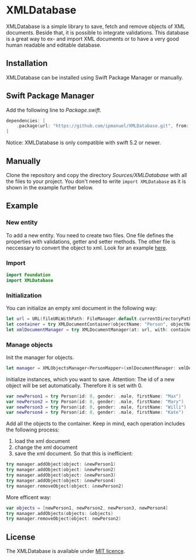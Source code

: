 # XMLDatabase

XMLDatabase is a simple library to save, fetch and remove objects of XML documents.
Beside that, it is possible to integrate validations.
This database is a great way to ex- and import XML documents or to have a very good human readable and editable database.

## Installation

XMLDatabase can be installed using Swift Package Manager or manually.

## Swift Package Manager

Add the following line to *Package.swift*.
```swift
dependencies: [
    .package(url: "https://github.com/ipmanuel/XMLDatabase.git", from: "1.3.0")
]
```

Notice: XMLDatabase is only compatible with swift 5.2 or newer.

## Manually

Clone the repository and copy the directory *Sources/XMLDatabase* with all the files to your project.
You don't need to write `import XMLDatabase` as it is shown in the example further below.

## Example


### New entity
To add a new entity. 
You need to create two files.
One file defines the properties with validations, getter and setter methods.
The other file is neccessary to convert the object to xml.
Look for an example [here](https://github.com/ipmanuel/XMLDatabase/tree/master/Tests/XMLDatabaseTests/TestObjects).

### Import
```swift
import Foundation
import XMLDatabase
```

### Initialization
You can initialize an empty xml document in the following way:
```swift
let url = URL(fileURLWithPath: FileManager.default.currentDirectoryPath).appendingPathComponent("Persons.xml")
let container = try XMLDocumentContainer(objectName: "Person", objectNamePlural: "Persons")
let xmlDocumentManager = try XMLDocumentManager(at: url, with: container)
```
### Manage objects
Init the manager for objects.
```swift
let manager = XMLObjectsManager<PersonMapper>(xmlDocumentManager: xmlDocumentManager)
```
Initialize instances, which you want to save.
Attention: The id of a new object will be set automatically.
Therefore it is set with 0.
```swift
var newPerson1 = try Person(id: 0, gender: .male, firstName: "Max")
var newPerson2 = try Person(id: 0, gender: .male, firstName: "Mary")
var newPerson3 = try Person(id: 0, gender: .male, firstName: "Willi")
var newPerson4 = try Person(id: 0, gender: .male, firstName: "Kate")
```
Add all the objects to the container.
Keep in mind, each operation includes the following process: 
1. load the xml document
2. change the xml document 
3. save the xml document. 
So that this is inefficient:
```swift
try manager.addObject(object: &newPerson1)
try manager.addObject(object: &newPerson2)
try manager.addObject(object: &newPerson3)
try manager.addObject(object: &newPerson4)
try manager.removeObject(object: &newPerson2)
```
More efficent way:
```swift
var objects = [newPerson1, newPerson2, newPerson3, newPerson4]
try manager.addObjects(objects: &objects)
try manager.removeObject(object: newPerson2)
```

## License

The XMLDatabase is available under [MIT licence](https://github.com/ipmanuel/XMLDatabase/blob/master/LICENSE).

